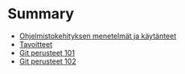 # Summary

* [Ohjelmistokehityksen menetelmät ja käytänteet](README.md)
* [Tavoitteet](tavoitteet.md)
* [Git perusteet 101](chapter1.md)
* [Git perusteet 102](git-perusteet-102.md)

